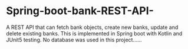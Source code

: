 # Spring-boot-bank-REST-API-
A REST API that can fetch bank objects, create new banks, update and delete existing banks. This is implemented in Spring boot with Kotlin and JUnit5 testing.
No database was used in this project......
